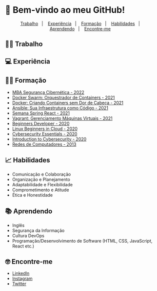 # 🚀 Bem-vindo ao meu GitHub!

<p align="center">
  <a href="#-trabalho">Trabalho</a>&nbsp;&nbsp;&nbsp;|&nbsp;&nbsp;&nbsp;
  <a href="#-experiência">Experiência</a>&nbsp;&nbsp;&nbsp;|&nbsp;&nbsp;&nbsp;
  <a href="#-formação">Formação</a>&nbsp;&nbsp;&nbsp;|&nbsp;&nbsp;&nbsp;  
  <a href="#-habilidades">Habilidades</a>&nbsp;&nbsp;&nbsp;|&nbsp;&nbsp;&nbsp;
  <a href="#-aprendendo">Aprendendo</a>&nbsp;&nbsp;&nbsp;|&nbsp;&nbsp;&nbsp;
  <a href="#-encontre-me">Encontre-me</a>&nbsp;&nbsp;&nbsp;
</p>

<!--
- Comments
-->

## 👨‍💻 Trabalho


## 💻 Experiência


## 👨‍🎓 Formação

- [MBA Segurança Cibernética - 2022](https://www.igti.com.br/pos-graduacao/seguranca-cibernetica)
- [Docker Swarm: Orquestrador de Containers - 2021](https://cursos.alura.com.br/certificate/7ce3b2ea-bbf3-4efc-a930-a951b38e5d9e)
- [Docker: Criando Containers sem Dor de Cabeça - 2021](https://cursos.alura.com.br/certificate/2db9ecad-837f-4918-9a4e-2bd30cc4f326)
- [Ansible: Sua Infraestrutura como Código - 2021](https://cursos.alura.com.br/certificate/608a8b33-d3ea-4f01-b919-c6bfb73867b0)
- [Semana Spring React - 2021](https://learn.devsuperior.com/certificados/1524176)
- [Vagrant: Gerenciamento Máquinas Virtuais - 2021](https://cursos.alura.com.br/certificate/f28f14fa-d01d-450e-9fb7-3cb40d9d7669)
- [Beginners Developer - 2020](https://4linux.com.br/cursos/treinamento/beginners-developer/)
- [Linux Beginners in Cloud - 2020](https://4linux.com.br/cursos/treinamento/linux-fundamentals/)
- [Cybersecurity Essentials - 2020](https://www.credly.com/badges/b47b47c6-9bc3-42c1-afab-e2c1215a1765?source=linked_in_profile)
- [Introduction to Cybersecurity - 2020](https://www.credly.com/badges/4bbfed93-abdb-4953-9212-6febe9cf08ca?source=linked_in_profile)
- [Redes de Computadores - 2013](https://estacio.br/cursos/graduacao/redes-de-computadores)


## 📈 Habilidades

- Comunicação e Colaboração
- Organização e Planejamento
- Adaptabilidade e Flexibilidade
- Comprometimento e Atitude
- Ética e Honestidade

## 📚 Aprendendo

- Inglês
- Segurança da Informação
- Cultura DevOps
- Programação/Desenvolvimento de Software (HTML, CSS, JavaScript, React etc.)

## 🤓 Encontre-me

- [LinkedIn](https://www.linkedin.com/in/mateus-sagas-stahelin-03177275/)
- [Instagram](https://www.instagram.com/mateusstahelin/)
- [Twitter](https://twitter.com/mateustalin)
